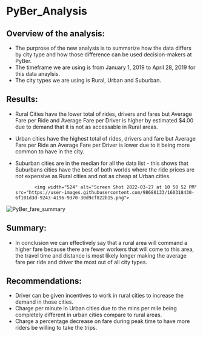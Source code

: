 # PyBer_Analysis

## Overview of the analysis:
- The purprose of the new analysis is to summarize how the data differs by city type and how those difference can be used decision-makers at PyBer.
- The timeframe we are using is from January 1, 2019 to April 28, 2019 for this data anaylsis.
- The city types we are using is Rural, Urban and Suburban.

## Results: 
- Rural Cities have the lower total of rides, drivers and fares but Average Fare per Ride and Average Fare per Driver is higher by estimated $4.00 due to demand that it is not as accessable in Rural areas.
- Urban cities have the highest total of rides, drivers and fare but Average Fare per Ride an Average Fare per Driver is lower due to it being more common to have in the city. 
- Suburban cities are in the median for all the data list - this shows that Suburbans cities have the best of both worlds where the ride prices are not expensive as Rural cities and not as cheap at Urban cities. 

             <img width="524" alt="Screen Shot 2022-03-27 at 10 50 52 PM" src="https://user-images.githubusercontent.com/98680133/160318430-6f101d3d-9243-4196-9370-30d9cf822b15.png">

![PyBer_fare_summary](https://user-images.githubusercontent.com/98680133/160319020-93dfe88e-2dd9-49bc-8634-d79a3dd323d0.png)

## Summary:
- In conclusion we can effectively say that a rural area will command a higher fare because there are fewer workers that will come to this area, the travel time and distance is most likely longer making the average fare per ride and driver the most out of all city types.

## Recommendations:
- Driver can be given incentives to work in rural cities to increase the demand in those cities.
- Charge per minute in Urban cities due to the mins per mile being completely different in urban cities compare to rural areas. 
- Charge a percentage decrease on fare during peak time to have more riders be willing to take the trips.
